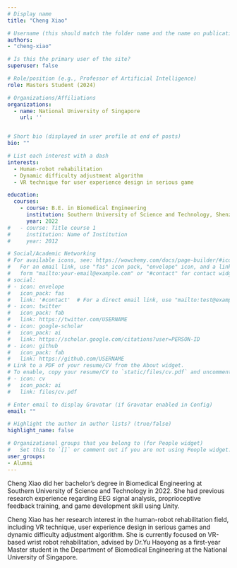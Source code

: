 ```yaml
---
# Display name
title: "Cheng Xiao"

# Username (this should match the folder name and the name on publications)
authors:
- "cheng-xiao"

# Is this the primary user of the site?
superuser: false

# Role/position (e.g., Professor of Artificial Intelligence)
role: Masters Student (2024)

# Organizations/Affiliations
organizations:
  - name: National University of Singapore
    url: ''


# Short bio (displayed in user profile at end of posts)
bio: ""

# List each interest with a dash
interests:
  - Human-robot rehabilitation
  - Dynamic difficulty adjustment algorithm
  - VR technique for user experience design in serious game

education:
  courses:
    - course: B.E. in Biomedical Engineering
      institution: Southern University of Science and Technology, Shenzhen, China
      year: 2022
#   - course: Title course 1
#     institution: Name of Institution
#     year: 2012

# Social/Academic Networking
# For available icons, see: https://wowchemy.com/docs/page-builder/#icons
#   For an email link, use "fas" icon pack, "envelope" icon, and a link in the
#   form "mailto:your-email@example.com" or "#contact" for contact widget.
# social:
# - icon: envelope
#   icon_pack: fas
#   link: '#contact'  # For a direct email link, use "mailto:test@example.org".
# - icon: twitter
#   icon_pack: fab
#   link: https://twitter.com/USERNAME
# - icon: google-scholar
#   icon_pack: ai
#   link: https://scholar.google.com/citations?user=PERSON-ID
# - icon: github
#   icon_pack: fab
#   link: https://github.com/USERNAME
# Link to a PDF of your resume/CV from the About widget.
# To enable, copy your resume/CV to `static/files/cv.pdf` and uncomment the lines below.
# - icon: cv
#   icon_pack: ai
#   link: files/cv.pdf

# Enter email to display Gravatar (if Gravatar enabled in Config)
email: ""

# Highlight the author in author lists? (true/false)
highlight_name: false

# Organizational groups that you belong to (for People widget)
#   Set this to `[]` or comment out if you are not using People widget.
user_groups:
- Alumni
---
```


Cheng Xiao did her bachelor’s degree in Biomedical Engineering at Southern University of Science and Technology in 2022. She had previous research experience regarding EEG signal analysis, proprioceptive feedback training, and game development skill using Unity.

Cheng Xiao has her research interest in the human-robot rehabilitation field, including VR technique, user experience design in serious games and dynamic difficulty adjustment algorithm. She is currently focused on VR-based wrist robot rehabilitation, advised by Dr.Yu Haoyong as a first-year Master student in the Department of Biomedical Engineering at the National University of Singapore.
